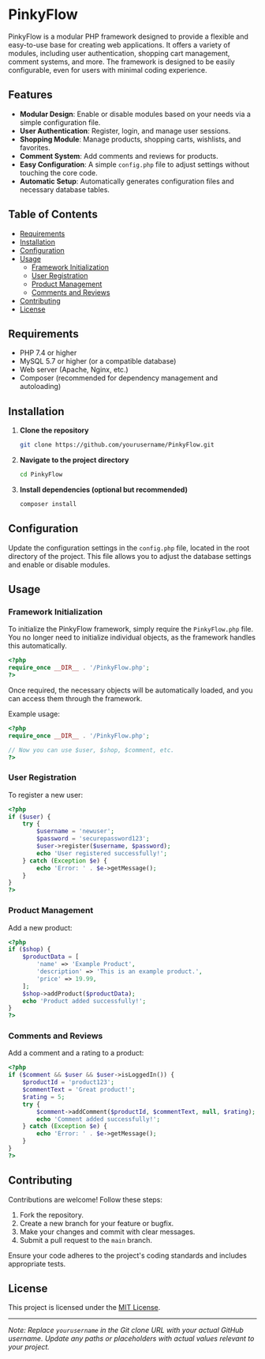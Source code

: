 
# PinkyFlow

PinkyFlow is a modular PHP framework designed to provide a flexible and easy-to-use base for creating web applications. It offers a variety of modules, including user authentication, shopping cart management, comment systems, and more. The framework is designed to be easily configurable, even for users with minimal coding experience.

## Features

- **Modular Design**: Enable or disable modules based on your needs via a simple configuration file.
- **User Authentication**: Register, login, and manage user sessions.
- **Shopping Module**: Manage products, shopping carts, wishlists, and favorites.
- **Comment System**: Add comments and reviews for products.
- **Easy Configuration**: A simple `config.php` file to adjust settings without touching the core code.
- **Automatic Setup**: Automatically generates configuration files and necessary database tables.

## Table of Contents

- [Requirements](#requirements)
- [Installation](#installation)
- [Configuration](#configuration)
- [Usage](#usage)
  - [Framework Initialization](#framework-initialization)
  - [User Registration](#user-registration)
  - [Product Management](#product-management)
  - [Comments and Reviews](#comments-and-reviews)
- [Contributing](#contributing)
- [License](#license)

## Requirements

- PHP 7.4 or higher
- MySQL 5.7 or higher (or a compatible database)
- Web server (Apache, Nginx, etc.)
- Composer (recommended for dependency management and autoloading)

## Installation

1. **Clone the repository**

   ```bash
   git clone https://github.com/yourusername/PinkyFlow.git
   ```

2. **Navigate to the project directory**

   ```bash
   cd PinkyFlow
   ```

3. **Install dependencies (optional but recommended)**

   ```bash
   composer install
   ```

## Configuration

Update the configuration settings in the `config.php` file, located in the root directory of the project. This file allows you to adjust the database settings and enable or disable modules.

## Usage

### Framework Initialization

To initialize the PinkyFlow framework, simply require the `PinkyFlow.php` file. You no longer need to initialize individual objects, as the framework handles this automatically.

```php
<?php
require_once __DIR__ . '/PinkyFlow.php';
?>
```

Once required, the necessary objects will be automatically loaded, and you can access them through the framework.

Example usage:
```php
<?php
require_once __DIR__ . '/PinkyFlow.php';

// Now you can use $user, $shop, $comment, etc.
?>
```

### User Registration

To register a new user:

```php
<?php
if ($user) {
    try {
        $username = 'newuser';
        $password = 'securepassword123';
        $user->register($username, $password);
        echo 'User registered successfully!';
    } catch (Exception $e) {
        echo 'Error: ' . $e->getMessage();
    }
}
?>
```

### Product Management

Add a new product:

```php
<?php
if ($shop) {
    $productData = [
        'name' => 'Example Product',
        'description' => 'This is an example product.',
        'price' => 19.99,
    ];
    $shop->addProduct($productData);
    echo 'Product added successfully!';
}
?>
```

### Comments and Reviews

Add a comment and a rating to a product:

```php
<?php
if ($comment && $user && $user->isLoggedIn()) {
    $productId = 'product123';
    $commentText = 'Great product!';
    $rating = 5;
    try {
        $comment->addComment($productId, $commentText, null, $rating);
        echo 'Comment added successfully!';
    } catch (Exception $e) {
        echo 'Error: ' . $e->getMessage();
    }
}
?>
```

## Contributing

Contributions are welcome! Follow these steps:

1. Fork the repository.
2. Create a new branch for your feature or bugfix.
3. Make your changes and commit with clear messages.
4. Submit a pull request to the `main` branch.

Ensure your code adheres to the project's coding standards and includes appropriate tests.

## License

This project is licensed under the [MIT License](LICENSE).

---

*Note: Replace `yourusername` in the Git clone URL with your actual GitHub username. Update any paths or placeholders with actual values relevant to your project.*
